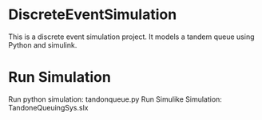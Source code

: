 # DiscreteEventSimulation
This is a discrete event simulation project. It models a tandem queue using Python and simulink. 
# Run Simulation
Run python simulation: tandonqueue.py
Run Simulike Simulation: TandoneQueuingSys.slx

